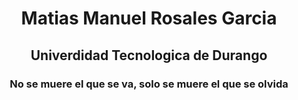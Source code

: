 <html><center>
  <h1>Matias Manuel Rosales Garcia</h1>
  <h2>Univerdidad Tecnologica de Durango</h2>
  <h3>No se muere el que se va, solo se muere el que se olvida</h3>
</html>

